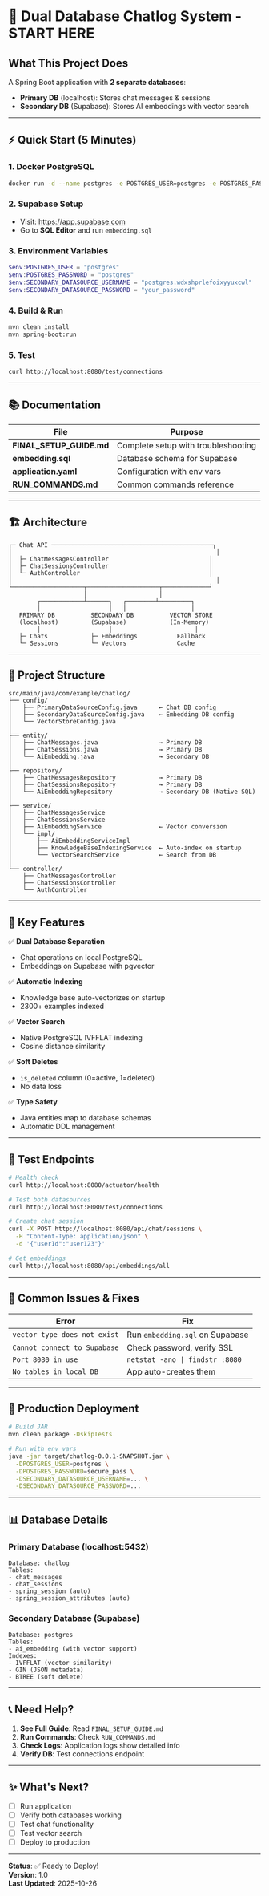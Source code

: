 # 🚀 Dual Database Chatlog System - START HERE

## What This Project Does

A Spring Boot application with **2 separate databases**:
- **Primary DB** (localhost): Stores chat messages & sessions
- **Secondary DB** (Supabase): Stores AI embeddings with vector search

---

## ⚡ Quick Start (5 Minutes)

### 1. Docker PostgreSQL
```bash
docker run -d --name postgres -e POSTGRES_USER=postgres -e POSTGRES_PASSWORD=postgres -e POSTGRES_DB=chatlog -p 5432:5432 postgres:15
```

### 2. Supabase Setup
- Visit: https://app.supabase.com
- Go to **SQL Editor** and run `embedding.sql`

### 3. Environment Variables
```powershell
$env:POSTGRES_USER = "postgres"
$env:POSTGRES_PASSWORD = "postgres"
$env:SECONDARY_DATASOURCE_USERNAME = "postgres.wdxshprlefoixyyuxcwl"
$env:SECONDARY_DATASOURCE_PASSWORD = "your_password"
```

### 4. Build & Run
```bash
mvn clean install
mvn spring-boot:run
```

### 5. Test
```bash
curl http://localhost:8080/test/connections
```

---

## 📚 Documentation

| File | Purpose |
|------|---------|
| **FINAL_SETUP_GUIDE.md** | Complete setup with troubleshooting |
| **embedding.sql** | Database schema for Supabase |
| **application.yaml** | Configuration with env vars |
| **RUN_COMMANDS.md** | Common commands reference |

---

## 🏗️ Architecture

```
┌─ Chat API ─────────────────────────────────────────────┐
│                                                         │
│  ├─ ChatMessagesController                            │
│  ├─ ChatSessionsController                            │
│  └─ AuthController                                    │
│                                                         │
└────────────────────┬────────────────────┬─────────────┘
                     │                    │
        ┌────────────┴──────┐   ┌────────┴─────────┐
        │                   │   │                  │
   PRIMARY DB          SECONDARY DB          VECTOR STORE
   (localhost)         (Supabase)            (In-Memory)
        │                   │                       │
   ├─ Chats            ├─ Embeddings           Fallback
   └─ Sessions         └─ Vectors              Cache
```

---

## 📂 Project Structure

```
src/main/java/com/example/chatlog/
├── config/
│   ├── PrimaryDataSourceConfig.java      ← Chat DB config
│   ├── SecondaryDataSourceConfig.java    ← Embedding DB config
│   └── VectorStoreConfig.java
│
├── entity/
│   ├── ChatMessages.java                 → Primary DB
│   ├── ChatSessions.java                 → Primary DB
│   └── AiEmbedding.java                  → Secondary DB
│
├── repository/
│   ├── ChatMessagesRepository            → Primary DB
│   ├── ChatSessionsRepository            → Primary DB
│   └── AiEmbeddingRepository             → Secondary DB (Native SQL)
│
├── service/
│   ├── ChatMessagesService
│   ├── ChatSessionsService
│   ├── AiEmbeddingService                ← Vector conversion
│   └── impl/
│       ├── AiEmbeddingServiceImpl
│       ├── KnowledgeBaseIndexingService  ← Auto-index on startup
│       └── VectorSearchService           ← Search from DB
│
└── controller/
    ├── ChatMessagesController
    ├── ChatSessionsController
    └── AuthController
```

---

## 🔑 Key Features

✅ **Dual Database Separation**
- Chat operations on local PostgreSQL
- Embeddings on Supabase with pgvector

✅ **Automatic Indexing**
- Knowledge base auto-vectorizes on startup
- 2300+ examples indexed

✅ **Vector Search**
- Native PostgreSQL IVFFLAT indexing
- Cosine distance similarity

✅ **Soft Deletes**
- `is_deleted` column (0=active, 1=deleted)
- No data loss

✅ **Type Safety**
- Java entities map to database schemas
- Automatic DDL management

---

## 🧪 Test Endpoints

```bash
# Health check
curl http://localhost:8080/actuator/health

# Test both datasources
curl http://localhost:8080/test/connections

# Create chat session
curl -X POST http://localhost:8080/api/chat/sessions \
  -H "Content-Type: application/json" \
  -d '{"userId":"user123"}'

# Get embeddings
curl http://localhost:8080/api/embeddings/all
```

---

## 🐛 Common Issues & Fixes

| Error | Fix |
|-------|-----|
| `vector type does not exist` | Run `embedding.sql` on Supabase |
| `Cannot connect to Supabase` | Check password, verify SSL |
| `Port 8080 in use` | `netstat -ano \| findstr :8080` |
| `No tables in local DB` | App auto-creates them |

---

## 🚀 Production Deployment

```bash
# Build JAR
mvn clean package -DskipTests

# Run with env vars
java -jar target/chatlog-0.0.1-SNAPSHOT.jar \
  -DPOSTGRES_USER=postgres \
  -DPOSTGRES_PASSWORD=secure_pass \
  -DSECONDARY_DATASOURCE_USERNAME=... \
  -DSECONDARY_DATASOURCE_PASSWORD=...
```

---

## 📊 Database Details

### Primary Database (localhost:5432)
```
Database: chatlog
Tables:
- chat_messages
- chat_sessions
- spring_session (auto)
- spring_session_attributes (auto)
```

### Secondary Database (Supabase)
```
Database: postgres
Tables:
- ai_embedding (with vector support)
Indexes:
- IVFFLAT (vector similarity)
- GIN (JSON metadata)
- BTREE (soft delete)
```

---

## 📞 Need Help?

1. **See Full Guide**: Read `FINAL_SETUP_GUIDE.md`
2. **Run Commands**: Check `RUN_COMMANDS.md`
3. **Check Logs**: Application logs show detailed info
4. **Verify DB**: Test connections endpoint

---

## ✨ What's Next?

- [ ] Run application
- [ ] Verify both databases working
- [ ] Test chat functionality
- [ ] Test vector search
- [ ] Deploy to production

---

**Status**: ✅ Ready to Deploy!  
**Version**: 1.0  
**Last Updated**: 2025-10-26
